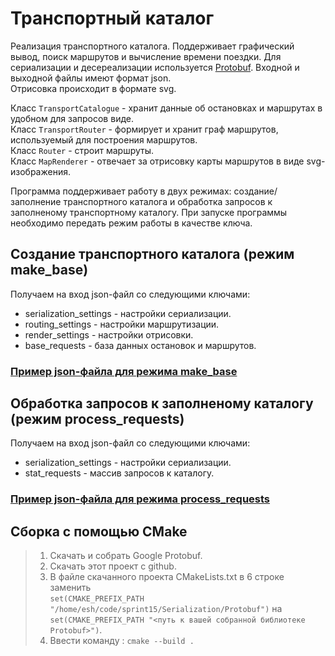 # Транспортный каталог 
Реализация транспортного каталога. Поддерживает графический вывод, поиск маршрутов и вычисление времени поездки. Для сериализации и десереализации используется [Protobuf](https://protobuf.dev/). Входной и выходной файлы имеют формат json.  
Отрисовка происходит в формате svg.

Класс `TransportCatalogue` - хранит данные об остановках и маршрутах в удобном для запросов виде.    
Класс `TransportRouter` - формирует и хранит граф маршрутов, используемый для построения маршрутов.    
Класс `Router` - строит маршруты.    
Класс `MapRenderer` - отвечает за отрисовку карты маршрутов в виде svg-изображения.     


Программа поддерживает работу в двух режимах: создание/заполнение транспортного каталога и обработка запросов к заполненому транспортному каталогу. 
При запуске программы необходимо передать режим работы в качестве ключа. 

## Создание транспортного каталога (режим make_base)
Получаем на вход json-файл со следующими ключами: 
* serialization_settings - настройки сериализации.
* routing_settings - настройки маршрутизации.
* render_settings - настройки отрисовки.
* base_requests - база данных остановок и маршрутов.    
 ### [Пример json-файла для режима make_base](https://github.com/EshUno/cpp-transport-catalogue/blob/main/test_make.json)

## Обработка запросов к заполненому каталогу (режим process_requests)
Получаем на вход json-файл со следующими ключами: 
* serialization_settings - настройки сериализации.
* stat_requests - массив запросов к каталогу.
 ### [Пример json-файла для режима process_requests](https://github.com/EshUno/cpp-transport-catalogue/blob/main/test_process.json)

## Сборка с помощью CMake
> 1. Скачать и собрать Google Protobuf.
> 2. Скачать этот проект с github.
> 3. В файле скачанного проекта CMakeLists.txt в 6 строке заменить    
> `set(CMAKE_PREFIX_PATH "/home/esh/code/sprint15/Serialization/Protobuf")` на     
`set(CMAKE_PREFIX_PATH "<путь к вашей собранной библиотеке Protobuf>")`.
> 4. Ввести команду : `cmake --build .` 
